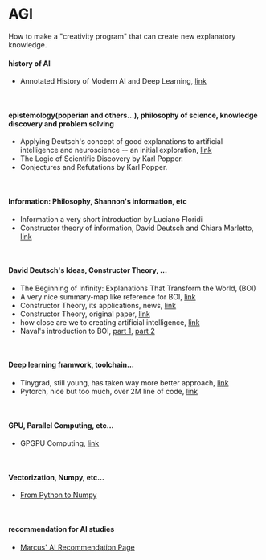 # AGI
How to make a "creativity program" that can create new explanatory knowledge.

#### history of AI
- Annotated History of Modern AI and Deep Learning, [link](https://arxiv.org/abs/2212.11279)
<br/>

#### epistemology(poperian and others...), philosophy of science, knowledge discovery and problem solving
- Applying Deutsch's concept of good explanations to artificial intelligence and neuroscience -- an initial exploration, [link](https://arxiv.org/abs/2012.09318)
- The Logic of Scientific Discovery by Karl Popper.
- Conjectures and Refutations by Karl Popper.
<br/>

#### Information: Philosophy, Shannon's information, etc
- Information a very short introduction by Luciano Floridi
- Constructor theory of information, David Deutsch and Chiara Marletto, [link](https://royalsocietypublishing.org/doi/pdf/10.1098/rspa.2014.0540)  
<br/>

#### David Deutsch's Ideas, Constructor Theory, ...
- The Beginning of Infinity: Explanations That Transform the World, (BOI)
- A very nice summary-map like reference for BOI, [link](https://ceramic-sf.github.io/2023/10/24/quick-boi.html)
- Constructor Theory, its applications, news, [link](https://www.constructortheory.org/)
- Constructor Theory, original paper, [link](https://arxiv.org/abs/1210.7439)  
- how close are we to creating artificial intelligence, [link](https://aeon.co/essays/how-close-are-we-to-creating-artificial-intelligence)
- Naval's introduction to BOI, [part 1](https://nav.al/infinity), [part 2](https://nav.al/infinity-2)
<br/>

#### Deep learning framwork, toolchain...
- Tinygrad, still young, has taken way more better approach, [link](https://github.com/tinygrad/tinygrad)
- Pytorch, nice but too much, over 2M line of code, [link](https://github.com/pytorch/pytorch)
<br/>

#### GPU, Parallel Computing, etc...
- GPGPU Computing, [link](https://arxiv.org/abs/1408.6923)
<br/>

#### Vectorization, Numpy, etc...
- [From Python to Numpy](https://www.labri.fr/perso/nrougier/from-python-to-numpy/)<br/>
<br/>

#### recommendation for AI studies  
- [Marcus' AI Recommendation Page](http://www.hutter1.net/ai/introref.htm)
<br/>
